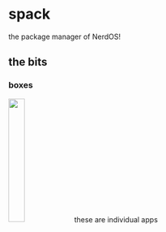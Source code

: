 # spack
the package manager of NerdOS!
## the bits

### boxes
<img src="https://user-images.githubusercontent.com/106704354/233639504-1d1e95a3-6ccb-4898-b655-427fa6dfef9d.png" style="height:25%;width:25%"/>
these are individual apps
